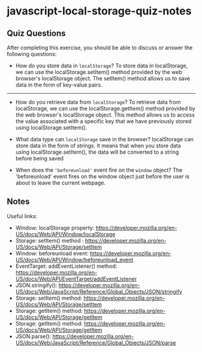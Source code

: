 # javascript-local-storage-quiz-notes

## Quiz Questions

After completing this exercise, you should be able to discuss or answer the following questions:

- How do you store data in `localStorage`?
  To store data in localStorage, we can use the localStorage.setItem() method provided by the web browser's localStorage object. The setItem() method allows us to save data in the form of key-value pairs.

---

- How do you retrieve data from `localStorage`?
  To retrieve data from localStorage, we can use the localStorage.getItem() method provided by the web browser's localStorage object. This method allows us to access the value associated with a specific key that we have previously stored using localStorage.setItem().

- What data type can `localStorage` save in the browser?
  localStorage can store data in the form of strings. It means that when you store data using localStorage.setItem(), the data will be converted to a string before being saved

- When does the `'beforeunload'` event fire on the `window` object?
  The 'beforeunload' event fires on the window object just before the user is about to leave the current webpage.

## Notes

Useful links:

- Window: localStorage property: https://developer.mozilla.org/en-US/docs/Web/API/Window/localStorage
- Storage: setItem() method : https://developer.mozilla.org/en-US/docs/Web/API/Storage/setItem
- Window: beforeunload event: https://developer.mozilla.org/en-US/docs/Web/API/Window/beforeunload_event
- EventTarget: addEventListener() method: https://developer.mozilla.org/en-US/docs/Web/API/EventTarget/addEventListener
- JSON.stringify(): https://developer.mozilla.org/en-US/docs/Web/JavaScript/Reference/Global_Objects/JSON/stringify
- Storage: setItem() method: https://developer.mozilla.org/en-US/docs/Web/API/Storage/setItem
- Storage: getItem() method: https://developer.mozilla.org/en-US/docs/Web/API/Storage/getItem
- Storage: getItem() method: https://developer.mozilla.org/en-US/docs/Web/API/Storage/getItem
- JSON.parse(): https://developer.mozilla.org/en-US/docs/Web/JavaScript/Reference/Global_Objects/JSON/parse
